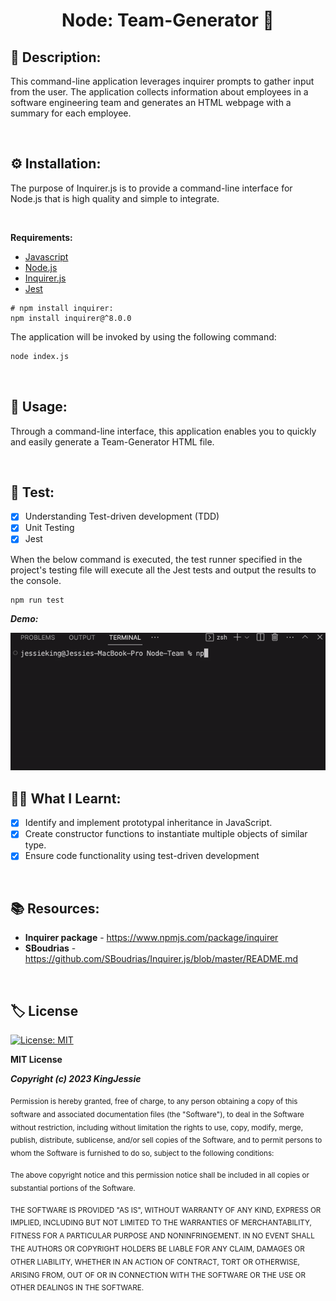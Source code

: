 <h1 align="center">Node: Team-Generator 👥</h1>

## 📑 Description:

This command-line application leverages inquirer prompts to gather input from the user. The application collects information about employees in a software engineering team and generates an HTML webpage with a summary for each employee.

<br>


## ⚙️ **Installation:**
The purpose of Inquirer.js is to provide a command-line interface for Node.js that is high quality and simple to integrate.

<br>

**Requirements:**
* [Javascript](https://www.javascript.com/)
* [Node.js](http://nodejs.org)
* [Inquirer.js](https://github.com/inquirer/inquirer.js)
* [Jest](https://marketplace.visualstudio.com/items?itemName=Orta.vscode-jest)

 ```
# npm install inquirer:
npm install inquirer@^8.0.0
```


The application will be invoked by using the following command:

```bash
node index.js
```
<br>

## 🧰 Usage:
Through a command-line interface, this application enables you to quickly and easily generate a Team-Generator HTML file. 

<br>

## 🧪 Test:

- [x] Understanding Test-driven development (TDD)
- [x] Unit Testing
- [x] Jest

When the below command is executed, the test runner specified in the project's testing file will execute all the Jest tests and output the results to the console.

```bash
npm run test
```

***Demo:***

![screenshot](images/test.gif)

## 🧑‍🏫 **What I Learnt:**
- [x] Identify and implement prototypal inheritance in JavaScript.
- [x] Create constructor functions to instantiate multiple objects of similar type.
- [x] Ensure code functionality using test-driven development

<br>



## 📚 Resources:
- **Inquirer package** - https://www.npmjs.com/package/inquirer
- **SBoudrias** - https://github.com/SBoudrias/Inquirer.js/blob/master/README.md

<br>

## 🏷️ License
[![License: MIT](https://img.shields.io/badge/License-MIT-yellow.svg)](https://opensource.org/licenses/MIT)

**MIT License**

***Copyright (c) 2023 KingJessie***

<sub>Permission is hereby granted, free of charge, to any person obtaining a copy of this software and associated documentation files (the "Software"), to deal in the Software without restriction, including without limitation the rights to use, copy, modify, merge, publish, distribute, sublicense, and/or sell copies of the Software, and to permit persons to whom the Software is furnished to do so, subject to the following conditions:</sub>

<sub>The above copyright notice and this permission notice shall be included in all copies or substantial portions of the Software.</sub>

<sub>THE SOFTWARE IS PROVIDED "AS IS", WITHOUT WARRANTY OF ANY KIND, EXPRESS OR IMPLIED, INCLUDING BUT NOT LIMITED TO THE WARRANTIES OF MERCHANTABILITY, FITNESS FOR A PARTICULAR PURPOSE AND NONINFRINGEMENT. IN NO EVENT SHALL THE AUTHORS OR COPYRIGHT HOLDERS BE LIABLE FOR ANY CLAIM, DAMAGES OR OTHER LIABILITY, WHETHER IN AN ACTION OF CONTRACT, TORT OR OTHERWISE, ARISING FROM, OUT OF OR IN CONNECTION WITH THE SOFTWARE OR THE USE OR OTHER DEALINGS IN THE SOFTWARE.</sub>

<br>
